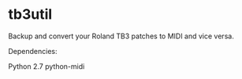 # tb3util
Backup and convert your Roland TB3 patches to MIDI and vice versa.

Dependencies: 

Python 2.7
python-midi
